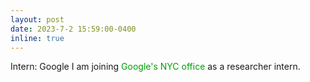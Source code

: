 ```yaml
---
layout: post
date: 2023-7-2 15:59:00-0400
inline: true
---
```


<span class="badge-flag" data-conf="iclr">Intern: Google</span>    I am joining <font color=009f06>Google's NYC office</font> as a researcher intern.

